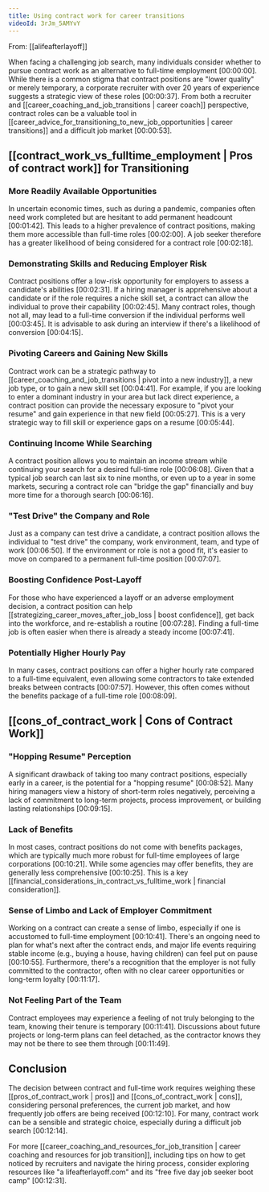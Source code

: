 ```yaml
---
title: Using contract work for career transitions
videoId: 3rJm_5AMYvY
---
```


From: [[alifeafterlayoff]] <br/> 

When facing a challenging job search, many individuals consider whether to pursue contract work as an alternative to full-time employment <a class="yt-timestamp" data-t="00:00:00">[00:00:00]</a>. While there is a common stigma that contract positions are "lower quality" or merely temporary, a corporate recruiter with over 20 years of experience suggests a strategic view of these roles <a class="yt-timestamp" data-t="00:00:37">[00:00:37]</a>. From both a recruiter and [[career_coaching_and_job_transitions | career coach]] perspective, contract roles can be a valuable tool in [[career_advice_for_transitioning_to_new_job_opportunities | career transitions]] and a difficult job market <a class="yt-timestamp" data-t="00:00:53">[00:00:53]</a>.

## [[contract_work_vs_fulltime_employment | Pros of contract work]] for Transitioning

### More Readily Available Opportunities
In uncertain economic times, such as during a pandemic, companies often need work completed but are hesitant to add permanent headcount <a class="yt-timestamp" data-t="00:01:42">[00:01:42]</a>. This leads to a higher prevalence of contract positions, making them more accessible than full-time roles <a class="yt-timestamp" data-t="00:02:00">[00:02:00]</a>. A job seeker therefore has a greater likelihood of being considered for a contract role <a class="yt-timestamp" data-t="00:02:18">[00:02:18]</a>.

### Demonstrating Skills and Reducing Employer Risk
Contract positions offer a low-risk opportunity for employers to assess a candidate's abilities <a class="yt-timestamp" data-t="00:02:31">[00:02:31]</a>. If a hiring manager is apprehensive about a candidate or if the role requires a niche skill set, a contract can allow the individual to prove their capability <a class="yt-timestamp" data-t="00:02:45">[00:02:45]</a>. Many contract roles, though not all, may lead to a full-time conversion if the individual performs well <a class="yt-timestamp" data-t="00:03:45">[00:03:45]</a>. It is advisable to ask during an interview if there's a likelihood of conversion <a class="yt-timestamp" data-t="00:04:15">[00:04:15]</a>.

### Pivoting Careers and Gaining New Skills
Contract work can be a strategic pathway to [[career_coaching_and_job_transitions | pivot into a new industry]], a new job type, or to gain a new skill set <a class="yt-timestamp" data-t="00:04:41">[00:04:41]</a>. For example, if you are looking to enter a dominant industry in your area but lack direct experience, a contract position can provide the necessary exposure to "pivot your resume" and gain experience in that new field <a class="yt-timestamp" data-t="00:05:27">[00:05:27]</a>. This is a very strategic way to fill skill or experience gaps on a resume <a class="yt-timestamp" data-t="00:05:44">[00:05:44]</a>.

### Continuing Income While Searching
A contract position allows you to maintain an income stream while continuing your search for a desired full-time role <a class="yt-timestamp" data-t="00:06:08">[00:06:08]</a>. Given that a typical job search can last six to nine months, or even up to a year in some markets, securing a contract role can "bridge the gap" financially and buy more time for a thorough search <a class="yt-timestamp" data-t="00:06:16">[00:06:16]</a>.

### "Test Drive" the Company and Role
Just as a company can test drive a candidate, a contract position allows the individual to "test drive" the company, work environment, team, and type of work <a class="yt-timestamp" data-t="00:06:50">[00:06:50]</a>. If the environment or role is not a good fit, it's easier to move on compared to a permanent full-time position <a class="yt-timestamp" data-t="00:07:07">[00:07:07]</a>.

### Boosting Confidence Post-Layoff
For those who have experienced a layoff or an adverse employment decision, a contract position can help [[strategizing_career_moves_after_job_loss | boost confidence]], get back into the workforce, and re-establish a routine <a class="yt-timestamp" data-t="00:07:28">[00:07:28]</a>. Finding a full-time job is often easier when there is already a steady income <a class="yt-timestamp" data-t="00:07:41">[00:07:41]</a>.

### Potentially Higher Hourly Pay
In many cases, contract positions can offer a higher hourly rate compared to a full-time equivalent, even allowing some contractors to take extended breaks between contracts <a class="yt-timestamp" data-t="00:07:57">[00:07:57]</a>. However, this often comes without the benefits package of a full-time role <a class="yt-timestamp" data-t="00:08:09">[00:08:09]</a>.

## [[cons_of_contract_work | Cons of Contract Work]]

### "Hopping Resume" Perception
A significant drawback of taking too many contract positions, especially early in a career, is the potential for a "hopping resume" <a class="yt-timestamp" data-t="00:08:52">[00:08:52]</a>. Many hiring managers view a history of short-term roles negatively, perceiving a lack of commitment to long-term projects, process improvement, or building lasting relationships <a class="yt-timestamp" data-t="00:09:15">[00:09:15]</a>.

### Lack of Benefits
In most cases, contract positions do not come with benefits packages, which are typically much more robust for full-time employees of large corporations <a class="yt-timestamp" data-t="00:10:21">[00:10:21]</a>. While some agencies may offer benefits, they are generally less comprehensive <a class="yt-timestamp" data-t="00:10:25">[00:10:25]</a>. This is a key [[financial_considerations_in_contract_vs_fulltime_work | financial consideration]].

### Sense of Limbo and Lack of Employer Commitment
Working on a contract can create a sense of limbo, especially if one is accustomed to full-time employment <a class="yt-timestamp" data-t="00:10:41">[00:10:41]</a>. There's an ongoing need to plan for what's next after the contract ends, and major life events requiring stable income (e.g., buying a house, having children) can feel put on pause <a class="yt-timestamp" data-t="00:10:55">[00:10:55]</a>. Furthermore, there's a recognition that the employer is not fully committed to the contractor, often with no clear career opportunities or long-term loyalty <a class="yt-timestamp" data-t="00:11:17">[00:11:17]</a>.

### Not Feeling Part of the Team
Contract employees may experience a feeling of not truly belonging to the team, knowing their tenure is temporary <a class="yt-timestamp" data-t="00:11:41">[00:11:41]</a>. Discussions about future projects or long-term plans can feel detached, as the contractor knows they may not be there to see them through <a class="yt-timestamp" data-t="00:11:49">[00:11:49]</a>.

## Conclusion
The decision between contract and full-time work requires weighing these [[pros_of_contract_work | pros]] and [[cons_of_contract_work | cons]], considering personal preferences, the current job market, and how frequently job offers are being received <a class="yt-timestamp" data-t="00:12:10">[00:12:10]</a>. For many, contract work can be a sensible and strategic choice, especially during a difficult job search <a class="yt-timestamp" data-t="00:12:14">[00:12:14]</a>.

For more [[career_coaching_and_resources_for_job_transition | career coaching and resources for job transition]], including tips on how to get noticed by recruiters and navigate the hiring process, consider exploring resources like "a lifeafterlayoff.com" and its "free five day job seeker boot camp" <a class="yt-timestamp" data-t="00:12:31">[00:12:31]</a>.